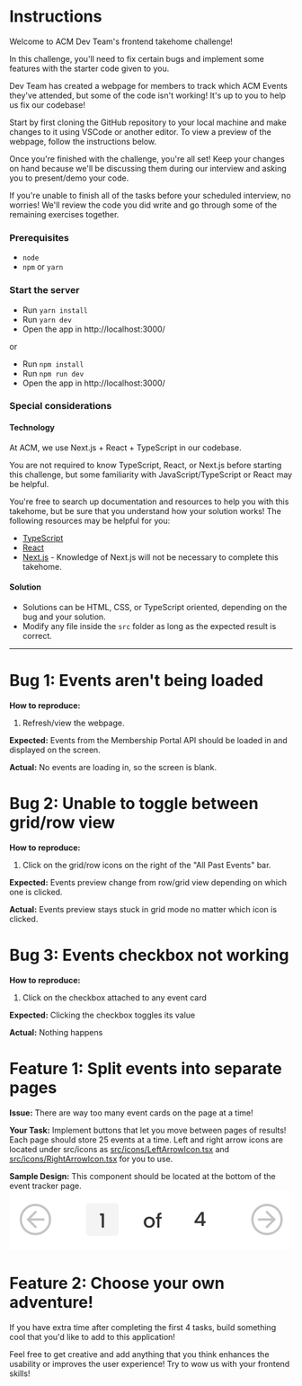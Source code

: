 # Instructions

Welcome to ACM Dev Team's frontend takehome challenge!

In this challenge, you'll need to fix certain bugs and implement some features with the starter code given to you.

Dev Team has created a webpage for members to track which ACM Events they've attended, but some of the code isn't working! It's up to you to help us fix our codebase!

Start by first cloning the GitHub repository to your local machine and make changes to it using VSCode or another editor. To view a preview of the webpage, follow the instructions below.

Once you're finished with the challenge, you're all set! Keep your changes on hand because we'll be discussing them during our interview and asking you to present/demo your code.

If you're unable to finish all of the tasks before your scheduled interview, no worries! We'll review the code you did write and go through some of the remaining exercises together.

### Prerequisites

- `node`
- `npm` or `yarn`

### Start the server

- Run `yarn install`
- Run `yarn dev`
- Open the app in http://localhost:3000/

or

- Run `npm install`
- Run `npm run dev`
- Open the app in http://localhost:3000/

### Special considerations

#### Technology

At ACM, we use Next.js + React + TypeScript in our codebase.

You are not required to know TypeScript, React, or Next.js before starting this challenge, but some familiarity with JavaScript/TypeScript or React may be helpful.

You're free to search up documentation and resources to help you with this takehome, but be sure that you understand how your solution works!
The following resources may be helpful for you:

- [TypeScript](https://www.typescriptlang.org/docs/)
- [React](https://react.dev/)
- [Next.js](https://nextjs.org/docs) - Knowledge of Next.js will not be necessary to complete this takehome.

#### Solution

- Solutions can be HTML, CSS, or TypeScript oriented, depending on the bug and your solution.
- Modify any file inside the `src` folder as long as the expected result is correct.

---

# Bug 1: Events aren't being loaded

**How to reproduce:**

1. Refresh/view the webpage.

**Expected:** Events from the Membership Portal API should be loaded in and displayed on the screen.

**Actual:** No events are loading in, so the screen is blank.

# Bug 2: Unable to toggle between grid/row view

**How to reproduce:**

1. Click on the grid/row icons on the right of the "All Past Events" bar.

**Expected:** Events preview change from row/grid view depending on which one is clicked.

**Actual:** Events preview stays stuck in grid mode no matter which icon is clicked.

# Bug 3: Events checkbox not working

**How to reproduce:**

1. Click on the checkbox attached to any event card

**Expected:** Clicking the checkbox toggles its value

**Actual:** Nothing happens

# Feature 1: Split events into separate pages

**Issue:** There are way too many event cards on the page at a time!

**Your Task:** Implement buttons that let you move between pages of results! Each page should store 25 events at a time. Left and right arrow icons are located under src/icons as [src/icons/LeftArrowIcon.tsx](src/icons/LeftArrowIcon.tsx) and [src/icons/RightArrowIcon.tsx](src/icons/RightArrowIcon.tsx) for you to use.

**Sample Design:** This component should be located at the bottom of the event tracker page.
![](public/page-selector.png)

# Feature 2: Choose your own adventure!

If you have extra time after completing the first 4 tasks, build something cool that you'd like to add to this application!

Feel free to get creative and add anything that you think enhances the usability or improves the user experience! Try to wow us with your frontend skills!

